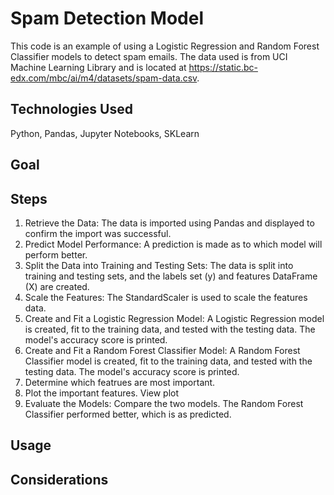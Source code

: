 # Spam Detection Model
This code is an example of using a Logistic Regression and Random Forest Classifier models to detect spam emails. The data used is from UCI Machine Learning Library and is located at https://static.bc-edx.com/mbc/ai/m4/datasets/spam-data.csv.

## Technologies Used
Python, Pandas, Jupyter Notebooks, SKLearn

## Goal
## Steps
1. Retrieve the Data: The data is imported using Pandas and displayed to confirm the import was successful.
2. Predict Model Performance: A prediction is made as to which model will perform better.
3. Split the Data into Training and Testing Sets: The data is split into training and testing sets, and the labels set (y) and features DataFrame (X) are created.
4. Scale the Features: The StandardScaler is used to scale the features data.
5. Create and Fit a Logistic Regression Model: A Logistic Regression model is created, fit to the training data, and tested with the testing data. The model's accuracy score is printed.
6. Create and Fit a Random Forest Classifier Model: A Random Forest Classifier model is created, fit to the training data, and tested with the testing data. The model's accuracy score is printed.
7. Determine which featrues are most important.
8. Plot the important features. View plot
9. Evaluate the Models: Compare the two models. The Random Forest Classifier performed better, which is as predicted. 

## Usage

## Considerations
